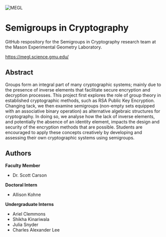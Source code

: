 ![MEGL](https://meglab.wdfiles.com/local--files/home:home/megl_logo_color.png)

# Semigroups in Cryptography
GitHub respository for the Semigroups in Cryptography research team at the Mason Experimental Geometry Laboratory.

https://megl.science.gmu.edu/

## Abstract
Groups form an integral part of many cryptographic systems; mainly due to the presence of inverse elements that facilitate secure encryption and decryption processes. This project first explores the role of group theory in established cryptographic methods, such as RSA Public Key Encryption. Changing tack, we then examine semigroups (non-empty sets equipped with an associative binary operation) as alternative algebraic structures for cryptography. In doing so, we analyse how the lack of inverse elements, and potentially the absence of an identity element, impacts the design and security of the encryption methods that are possible. Students are encouraged to apply these concepts creatively by developing and assessing their own cryptographic systems using semigroups.

## Authors
**Faculty Member**
* Dr. Scott Carson

**Doctoral Intern**
* Allison Kohne

**Undergraduate Interns**
* Ariel Clemmons
* Shikha Kinariwala
* Julia Snyder
* Charles Alexander Lee
